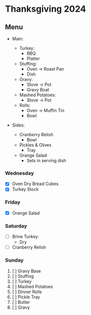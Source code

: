 # Thanksgiving 2024

## Menu

- Main:

  - Turkey:
    - BBQ
    - Platter
  - Stuffing:
    - Oven -> Roast Pan
    - Dish
  - Gravy:
    - Stove -> Pot
    - Gravy Boat
  - Mashed Potatoes:
    - Stove -> Pot
  - Rolls:
    - Oven -> Muffin Tin
    - Bowl

- Sides:
  - Cranberry Relish
    - Bowl
  - Pickles & Olives
    - Tray
  - Orange Salad
    - Sets in serving dish

### Wednesday

- [x] Oven Dry Bread Cubes
- [x] Turkey Stock

### Friday

- [x] Orange Salad

### Saturday

- [ ] Brine Turkey:
  - Dry
- [ ] Cranberry Relish

### Sunday

1. [ ] Gravy Base
2. [ ] Stuffing
3. [ ] Turkey
4. [ ] Mashed Potatoes
5. [ ] Dinner Rolls
6. [ ] Pickle Tray
7. [ ] Butter
8. [ ] Gravy
